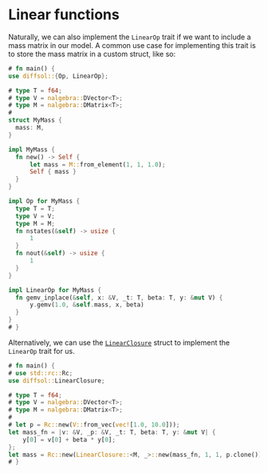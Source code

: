 # Linear functions

Naturally, we can also implement the `LinearOp` trait if we want to include a mass matrix in our model. A common use case for implementing this trait is to store the mass matrix in a custom struct, like so:

```rust
# fn main() {
use diffsol::{Op, LinearOp};

# type T = f64;
# type V = nalgebra::DVector<T>;
# type M = nalgebra::DMatrix<T>;
#
struct MyMass {
  mass: M,
}

impl MyMass {
  fn new() -> Self {
      let mass = M::from_element(1, 1, 1.0);
      Self { mass }
  }
}

impl Op for MyMass {
  type T = T;
  type V = V;
  type M = M;
  fn nstates(&self) -> usize {
      1
  }
  fn nout(&self) -> usize {
      1
  }
}

impl LinearOp for MyMass {
  fn gemv_inplace(&self, x: &V, _t: T, beta: T, y: &mut V) {
      y.gemv(1.0, &self.mass, x, beta)
  }
}
# }
```

Alternatively, we can use the [`LinearClosure`](https://docs.rs/diffsol/latest/diffsol/op/linear_closure/struct.LinearClosure.html) struct to implement the `LinearOp` trait for us.

```rust
# fn main() {
# use std::rc::Rc;
use diffsol::LinearClosure;

# type T = f64;
# type V = nalgebra::DVector<T>;
# type M = nalgebra::DMatrix<T>;
#
# let p = Rc::new(V::from_vec(vec![1.0, 10.0]));
let mass_fn = |v: &V, _p: &V, _t: T, beta: T, y: &mut V| {
    y[0] = v[0] + beta * y[0];
};
let mass = Rc::new(LinearClosure::<M, _>::new(mass_fn, 1, 1, p.clone()));
# }
```

